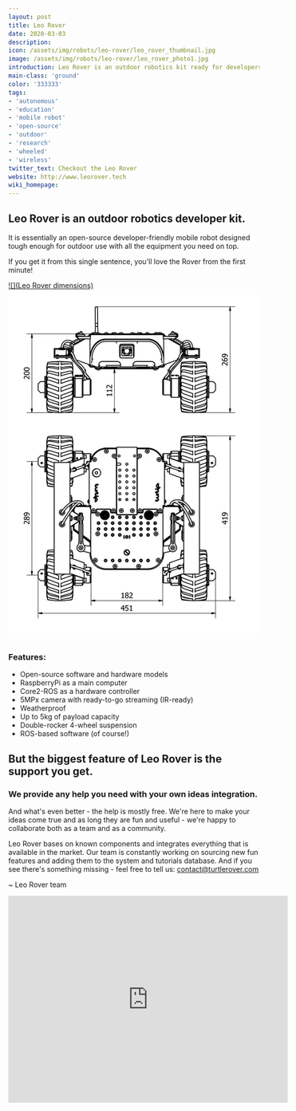 ```yaml
---
layout: post
title: Leo Rover
date: 2020-03-03
description:
icon: /assets/img/robots/leo-rover/leo_rover_thumbnail.jpg
image: /assets/img/robots/leo-rover/leo_rover_photo1.jpg
introduction: Leo Rover is an outdoor robotics kit ready for developers. Leo Rover provides a sturdy mobile robot platform with remote control, video streaming, odometry and autonomy capabilities.
main-class: 'ground'
color: '333333'
tags:
- 'autonomous'
- 'education'
- 'mobile robot'
- 'open-source'
- 'outdoor'
- 'research'
- 'wheeled'
- 'wireless'
twitter_text: Checkout the Leo Rover
website: http://www.leorover.tech
wiki_homepage: 
---
```


## Leo Rover is an outdoor robotics developer kit. 
It is essentially an open-source developer-friendly mobile robot designed tough enough for outdoor use with all the equipment you need on top. 

If you get it from this single sentence, you'll love the Rover from the first minute!

[![](Leo Rover dimensions)]()
![](/assets/img/robots/leo-rover/leo_rover_photo2.jpg)

### Features:
- Open-source software and hardware models
- RaspberryPi as a main computer
- Core2-ROS as a hardware controller
- 5MPx camera with ready-to-go streaming (IR-ready)
- Weatherproof
- Up to 5kg of payload capacity
- Double-rocker 4-wheel suspension
- ROS-based software (of course!)

## But the biggest feature of Leo Rover is the support you get.
### We provide any help you need with your own ideas integration. 
And what's even better - the help is mostly free. We're here to make your ideas come true and as long they are fun and useful - we're happy to collaborate both as a team and as a community.

Leo Rover bases on known components and integrates everything that is available in the market. Our team is constantly working on sourcing new fun features and adding them to the system and tutorials database. And if you see there's something missing - feel free to tell us: [contact@turtlerover.com](mailto:contact@turtlerover.com "contact@turtlerover.com")

~ Leo Rover team


<iframe width="560" height="415" src="https://www.youtube.com/embed/UI6yl4sV1xY?start=11&mute=1" frameborder="0" allow="accelerometer; encrypted-media; gyroscope; picture-in-picture" allowfullscreen></iframe>
